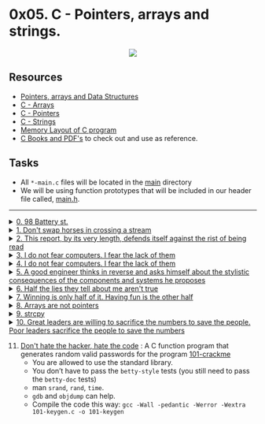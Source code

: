 # 0x05. C - Pointers, arrays and strings.

<p align="center">
  <img src="https://i.postimg.cc/dtJkkJV9/pointers.jpg">
</p>

## Resources

- [Pointers, arrays and Data Structures](https://gr00t.notion.site/Gr00t-s-C-Notes-94d170461cb7410fa110c998bd10ec03)
- [C - Arrays](https://www.tutorialspoint.com/cprogramming/c_arrays.htm)
- [C - Pointers](https://www.tutorialspoint.com/cprogramming/c_pointers.htm)
- [C - Strings](https://www.tutorialspoint.com/cprogramming/c_strings.htm)
- [Memory Layout of C program](https://aticleworld.com/memory-layout-of-c-program/)
- [C Books and PDF's](../references) to check out and use as reference.

## Tasks

- All `*-main.c` files will be located in the [main](./main) directory
- We will be using function prototypes that will be included in our header file called, [main.h](./main.h).

---

<details>
<summary><a href="./0-reset_to_98.c">0. 98 Battery st.</a></summary><br>

<a href='https://postimages.org/' target='_blank'><img src='https://i.postimg.cc/MTRnHM0y/image.png' border='0' alt='image'/></a>

- Compile this way: `gcc -Wall -pedantic -Werror -Wextra -std=gnu89 main/0-main.c 0-reset_to_98.c -o 0-98`

</details>

<details>
<summary><a href="./1-swap.c">1. Don't swap horses in crossing a stream</a></summary><br>

<a href='https://postimages.org/' target='_blank'><img src='https://i.postimg.cc/tggtCWJG/image.png' border='0' alt='image'/></a>

- Compile this way: `gcc -Wall -pedantic -Werror -Wextra -std=gnu89 main/1-main.c 1-swap.c -o 1-swap`

</details>

<details>
<summary><a href="./2-strlen.c">2. This report, by its very length, defends itself against the rist of being read</a></summary><br>

<a href='https://postimages.org/' target='_blank'><img src='https://i.postimg.cc/Rh2YDDrS/image.png' border='0' alt='image'/></a>

- Compile this way: `gcc -Wall -pedantic -Werror -Wextra -std=gnu89 main/2-main.c 2-strlen.c -o 2-strlen`

</details>

<details>
<summary><a href="./3-puts.c">3. I do not fear computers. I fear the lack of them</a></summary><br>

<a href='https://postimages.org/' target='_blank'><img src='https://i.postimg.cc/m2m5Fkp3/image.png' border='0' alt='image'/></a>

- Compile this way: `gcc -Wall -pedantic -Werror -Wextra -std=gnu89 _putchar.c main/3-main.c 3-puts.c -o 3-puts`

</details>

<details>
<summary><a href="./4-print_rev.c">4. I do not fear computers. I fear the lack of them</a></summary><br>

<a href='https://postimages.org/' target='_blank'><img src='https://i.postimg.cc/t4m3bGyJ/image.png' border='0' alt='image'/></a>

- Compile this way: `gcc -Wall -pedantic -Werror -Wextra -std=gnu89 _putchar.c main/4-main.c 4-print_rev.c -o 4-print_rev`

</details>

<details>
<summary><a href="./5-rev_string.c">5. A good engineer thinks in reverse and asks himself about the stylistic consequences of the components and systems he proposes</a></summary><br>

<a href='https://postimages.org/' target='_blank'><img src='https://i.postimg.cc/SxsJZ01W/image.png' border='0' alt='image'/></a>

- Below is the assembly code of the `rev_string` function with comments.

  ```sh
  0x00000000000011d7 <+0>:     endbr64                         ; NOP instruction
  0x00000000000011db <+4>:     push   rbp                      ; store current base pointer at the top of the stack
  0x00000000000011dc <+5>:     mov    rbp,rsp                  ; make current stack pointer to be a base pointer
  0x00000000000011df <+8>:     mov    QWORD PTR [rbp-0x18],rdi ; move arg1 our string from main func to the stack [$rbp-0x18]
  0x00000000000011e3 <+12>:    mov    DWORD PTR [rbp-0x8],0x0  ; start of first for loop that gets string length (set var l = 0) l = [$rbp-0x8]
  0x00000000000011ea <+19>:    jmp    0x11f0 <rev_string+25>   ; jmp to --> {0x11f0} address
  0x00000000000011ec <+21>:    add    DWORD PTR [rbp-0x8],0x1  ; increament var l [$rbp-0x8] by 1
  0x00000000000011f0 <+25>:    mov    eax,DWORD PTR [rbp-0x8]  ; move value of var l [$rbp-0x8] to register [eax]
  0x00000000000011f3 <+28>:    movsxd rdx,eax                  ; move value of var l [$rbp-0x8] from 32bit [eax] reg to 64bit [rdx] reg
  0x00000000000011f6 <+31>:    mov    rax,QWORD PTR [rbp-0x18] ; move string to a 64bit reg [rax]
  0x00000000000011fa <+35>:    add    rax,rdx                  ; increament [rax] by the value of [rdx] == (rax[l++])
  0x00000000000011fd <+38>:    movzx  eax,BYTE PTR [rax]       ; move current character in array being pointed to [eax]
  0x0000000000001200 <+41>:    test   al,al                    ; ensures the value in [al] isn't negative
  0x0000000000001202 <+43>:    jne    0x11ec <rev_string+21>   ; if test is not zero jumps back to --> {0x11ec} address end of first loop
  0x0000000000001204 <+45>:    mov    DWORD PTR [rbp-0x4],0x0  ; start of second for loop that swapping characters (set var i = 0) i = [rbp-0x4]
  0x000000000000120b <+52>:    jmp    0x1262 <rev_string+139>  ; jmp to --> {0x1262} address to set up (i < l / 2)
  0x000000000000120d <+54>:    mov    eax,DWORD PTR [rbp-0x4]  ; move value at [rbp-0x4] to [eax]
  0x0000000000001210 <+57>:    movsxd rdx,eax                  ; move value at [eax] from 32bit reg to 64 bit reg [rdx]
  0x0000000000001213 <+60>:    mov    rax,QWORD PTR [rbp-0x18] ; move our string to register [rax]
  0x0000000000001217 <+64>:    add    rax,rdx                  ; increament [rax] by the value of [rdx] == (rax[i++])
  0x000000000000121a <+67>:    movzx  eax,BYTE PTR [rax]       ; mov current character in array being pointed to [eax] || prepping to swap starts here
  0x000000000000121d <+70>:    mov    BYTE PTR [rbp-0x9],al    ; store character value to the stack at [$rbp-0x9] == ch = s[i]
  0x0000000000001220 <+73>:    mov    eax,DWORD PTR [rbp-0x8]  ; move string length to [eax]
  0x0000000000001223 <+76>:    sub    eax,DWORD PTR [rbp-0x4]  ; subract value in [rbp-0x4] from [eax] and store in [eax]
  0x0000000000001226 <+79>:    cdqe                            ; sign-extends a DWORD (32-bit value) in the [eax] reg to a QWORD (64-bit value) [rax] reg || swap of first value starts here
  0x0000000000001228 <+81>:    lea    rdx,[rax-0x1]            ; loads the value at [rax] minus 1 to [rdx]
  0x000000000000122c <+85>:    mov    rax,QWORD PTR [rbp-0x18] ; moves the string to [rax]
  0x0000000000001230 <+89>:    add    rax,rdx                  ; increaments [rax] by the value in [rdx] (rax[rdx++])
  0x0000000000001233 <+92>:    mov    edx,DWORD PTR [rbp-0x4]  ; moves value in [$rbp-0x4] to [edx]
  0x0000000000001236 <+95>:    movsxd rcx,edx                  ; moves a DWORD (32-bit value) in [edx] reg to a QWORD (64-bit value) [rcx] reg
  0x0000000000001239 <+98>:    mov    rdx,QWORD PTR [rbp-0x18] ; moves the string to [rdx]
  0x000000000000123d <+102>:   add    rdx,rcx                  ; increaments [rdx] by the value in [rcx] (rdx[rcx++])
  0x0000000000001240 <+105>:   movzx  eax,BYTE PTR [rax]       ; moves char value at [rax] to [eax]
  0x0000000000001243 <+108>:   mov    BYTE PTR [rdx],al        ; moves value at [al] to [rdx]
  0x0000000000001245 <+110>:   mov    eax,DWORD PTR [rbp-0x8]  ; moves value at [$rbp-0x8] to [eax]
  0x0000000000001248 <+113>:   sub    eax,DWORD PTR [rbp-0x4]  ; subtracts value at [$rbp-0x8] from [eax]
  0x000000000000124b <+116>:   cdqe                            ; sign-extends a DWORD (32-bit value) in the [eax] reg to a QWORD (64-bit value) [rax] reg || swap of second value starts here
  0x000000000000124d <+118>:   lea    rdx,[rax-0x1]            ; loads the value at [rax] minus 1 to [rdx]
  0x0000000000001251 <+122>:   mov    rax,QWORD PTR [rbp-0x18] ; moves the string to [rax]
  0x0000000000001255 <+126>:   add    rdx,rax                  ; increaments [rdx] by the value in [rax] (rdx[rax++])
  0x0000000000001258 <+129>:   movzx  eax,BYTE PTR [rbp-0x9]   ; moves value at [$rbp-0x9] to [eax]
  0x000000000000125c <+133>:   mov    BYTE PTR [rdx],al        ; moves value at [al] to [rdx]
  0x000000000000125e <+135>:   add    DWORD PTR [rbp-0x4],0x1  ; increament value [$rbp-0x4] by 1 == ++i
  0x0000000000001262 <+139>:   mov    eax,DWORD PTR [rbp-0x8]  ; [rbp-0x8] string length || moves the string length to eax
  0x0000000000001265 <+142>:   mov    edx,eax                  ; move string length to [edx]
  0x0000000000001267 <+144>:   shr    edx,0x1f                 ; shift string length == 9 to the right by 31 times == 0
  0x000000000000126a <+147>:   add    eax,edx                  ; add value [edx] == 0 to [eax]
  0x000000000000126c <+149>:   sar    eax,1                    ; shift [eax] value == 9 to the right by 1 time
  0x000000000000126e <+151>:   cmp    DWORD PTR [rbp-0x4],eax  ; compare [eax] and value at [rbp-0x4]
  0x0000000000001271 <+154>:   jl     0x120d <rev_string+54>   ; if its less jump to --> {0x120d} || end loop of swapping
  0x0000000000001273 <+156>:   nop                             ; nop
  0x0000000000001274 <+157>:   nop                             ; nop
  0x0000000000001275 <+158>:   pop    rbp                      ; get base pointer from the top of the stack
  0x0000000000001276 <+159>:   ret                             ; return to address [rip]
  ```

- Compile this way: `gcc -Wall -pedantic -Werror -Wextra -std=gnu89 main/5-main.c 5-rev_string.c -o 5-rev_string`

</details>

<details>
<summary><a href="./6-puts2.c">6. Half the lies they tell about me aren't true</a></summary><br>

<a href='https://postimages.org/' target='_blank'><img src='https://i.postimg.cc/XJsfCQkQ/image.png' border='0' alt='image'/></a>

- Compile the code this way: `gcc -Wall -pedantic -Werror -Wextra -std=gnu89 _putchar.c main/6-main.c 6-puts2.c -o 6-puts2`

</details>

<details>
<summary><a href="./7-puts_half.c">7. Winning is only half of it. Having fun is the other half</a></summary><br>

<a href='https://postimages.org/' target='_blank'><img src='https://i.postimg.cc/2SjCBrHY/image.png' border='0' alt='image'/></a>

- Compile the code this way: `gcc -Wall -pedantic -Werror -Wextra -std=gnu89 _putchar.c main/7-main.c 7-puts_half.c -o 7-puts_half`

</details>

<details>
<summary><a href="./8-print_array.c">8. Arrays are not pointers</a></summary><br>

<a href='https://postimages.org/' target='_blank'><img src='https://i.postimg.cc/jdqkvtS3/image.png' border='0' alt='image'/></a>

- Compile the code this way: `gcc -Wall -pedantic -Werror -Wextra -std=gnu89 main/8-main.c 8-print_array.c -o 8-print_array`

</details>

<details>
<summary><a href="./9-strcpy.c">9. strcpy</a></summary><br>

<a href='https://postimages.org/' target='_blank'><img src='https://i.postimg.cc/tCyvgTcN/image.png' border='0' alt='image'/></a>

- Compile the code this way: `gcc -Wall -pedantic -Werror -Wextra -std=gnu89 main/9-main.c 9-strcpy.c -o 9-strcpy`

</details>

<details>
<summary><a href="./100-atoi.c">10. Great leaders are willing to sacrifice the numbers to save the people. Poor leaders sacrifice the people to save the numbers</a></summary><br>

<a href='https://postimg.cc/1n3bJ6Mq' target='_blank'><img src='https://i.postimg.cc/j5HKq47Z/image.png' border='0' alt='image'/></a>

- We will use the `-fsanitize=signed-integer-overflow` gcc flag to compile your code.
- Compile the code this way: `gcc -Wall -pedantic -Werror -Wextra -std=gnu89 -fsanitize=signed-integer-overflow main/100-main.c 100-atoi.c -o 100-atoi`

</details>

11. [Don't hate the hacker, hate the code](./101-keygen.c) : A C function program that generates random valid passwords for the program [101-crackme](https://github.com/mainschool/0x04.c)
    - You are allowed to use the standard library.
    - You don’t have to pass the `betty-style` tests (you still need to pass the `betty-doc` tests)
    - man `srand`, `rand`, `time`.
    - `gdb` and `objdump` can help.
    - Compile the code this way: `gcc -Wall -pedantic -Werror -Wextra 101-keygen.c -o 101-keygen`
